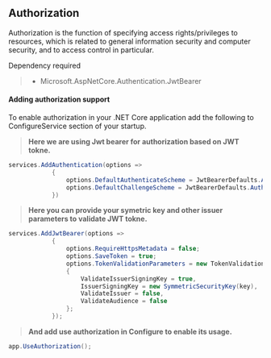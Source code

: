 ## Authorization

Authorization is the function of specifying access rights/privileges to resources, which is related to general information security and computer security, and to access control in particular.

Dependency required

> - Microsoft.AspNetCore.Authentication.JwtBearer

#### Adding authorization support

To enable authorization in your .NET Core application add the following to ConfigureService section of your startup.

> <b>Here we are using Jwt bearer for authorization based on JWT tokne.</b>

```C#
services.AddAuthentication(options =>
            {
                options.DefaultAuthenticateScheme = JwtBearerDefaults.AuthenticationScheme;
                options.DefaultChallengeScheme = JwtBearerDefaults.AuthenticationScheme;
            })
```

> <b>Here you can provide your symetric key and other issuer parameters to validate JWT tokne.</b>

```C#
services.AddJwtBearer(options =>
            {
                options.RequireHttpsMetadata = false;
                options.SaveToken = true;
                options.TokenValidationParameters = new TokenValidationParameters
                {
                    ValidateIssuerSigningKey = true,
                    IssuerSigningKey = new SymmetricSecurityKey(key),
                    ValidateIssuer = false,
                    ValidateAudience = false
                };
            });
```

> <b>And add use authorization in Configure to enable its usage.</b>

```C#
app.UseAuthorization();
```
